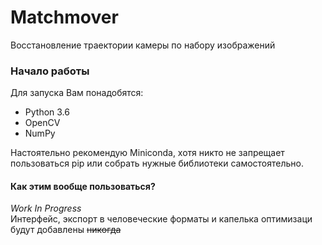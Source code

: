 # Matchmover
Восстановление траектории камеры по набору изображений

### Начало работы
Для запуска Вам понадобятся:
* Python 3.6
* OpenCV
* NumPy

Настоятельно рекомендую Miniconda, хотя никто не запрещает пользоваться pip 
или собрать нужные библиотеки самостоятельно.

#### Как этим вообще пользоваться?
*Work In Progress*  
Интерфейс, экспорт в человеческие форматы и капелька оптимизаци будут добавлены ~~никогда~~